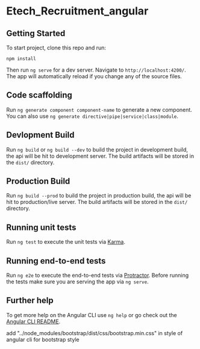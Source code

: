 
# Etech_Recruitment_angular

## Getting Started

To start project, clone this repo and run:

`npm install`

Then run `ng serve` for a dev server. Navigate to `http://localhost:4200/`. The app will automatically reload if you change any of the source files.

## Code scaffolding

Run `ng generate component component-name` to generate a new component. You can also use `ng generate directive|pipe|service|class|module`.

## Devlopment Build

Run `ng build` or `ng build --dev` to build the project in development build, the api will be hit to development server. The build artifacts will be stored in the `dist/` directory.

## Production Build

Run `ng build --prod` to build the project in production build, the api will be hit to production/live server. The build artifacts will be stored in the `dist/` directory.

## Running unit tests

Run `ng test` to execute the unit tests via [Karma](https://karma-runner.github.io).

## Running end-to-end tests

Run `ng e2e` to execute the end-to-end tests via [Protractor](http://www.protractortest.org/).
Before running the tests make sure you are serving the app via `ng serve`.

## Further help

To get more help on the Angular CLI use `ng help` or go check out the [Angular CLI README](https://github.com/angular/angular-cli/blob/master/README.md).

add "../node_modules/bootstrap/dist/css/bootstrap.min.css" in style of angular cli for bootstrap style



